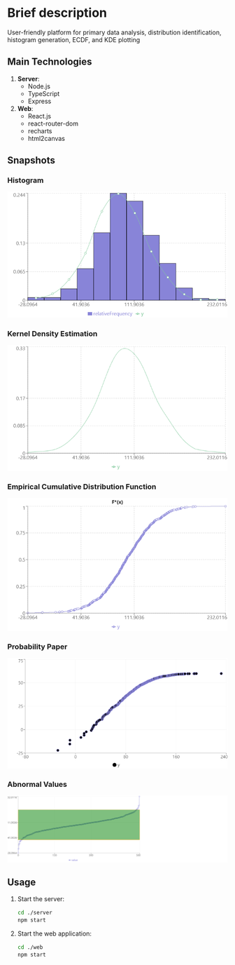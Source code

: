 # Brief description

User-friendly platform for primary data analysis, distribution identification, histogram generation, ECDF, and KDE plotting

## Main Technologies
1. **Server**: 
   - Node.js
   - TypeScript
   - Express
2. **Web**: 
   - React.js
   - react-router-dom
   - recharts
   - html2canvas

## Snapshots

### Histogram
![Histogram image](./server/.tmp/histogram.png)

### Kernel Density Estimation
![Kernel density estimation image](./server/.tmp/KDE.png)

### Empirical Cumulative Distribution Function
![Empirical cumulative distribution function](./server/.tmp/ECDF.png)

### Probability Paper
![Probability paper](./server/.tmp/prob-paper.png)

### Abnormal Values
![Abnormal values](./server/.tmp/abnormal-values.png)

## Usage

1. Start the server:
    ```sh
    cd ./server
    npm start
    ```

2. Start the web application:
    ```sh
    cd ./web
    npm start
    ```
